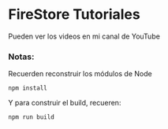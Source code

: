# FireStore Tutoriales

Pueden ver los videos en mi canal de YouTube


### Notas:
Recuerden reconstruir los módulos de Node
```
npm install
```

Y para construir el build, recueren:
```
npm run build
```